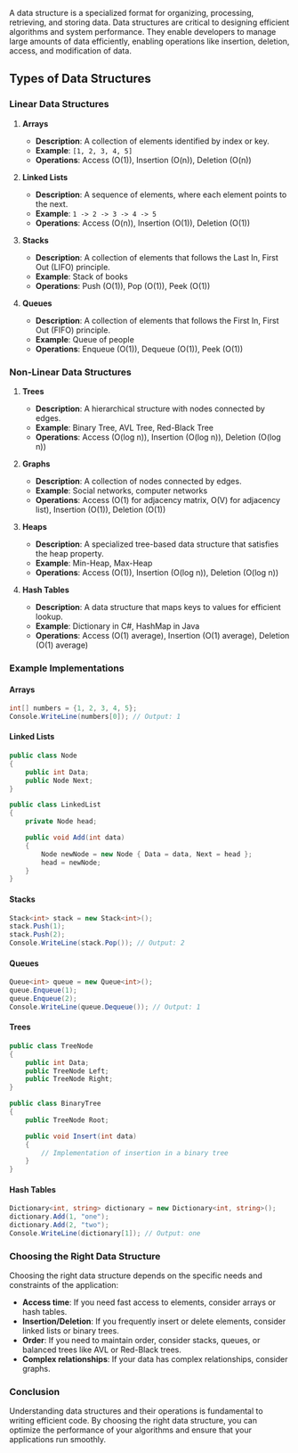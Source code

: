 A data structure is a specialized format for organizing, processing, retrieving, and storing data. Data structures are critical to designing efficient algorithms and system performance. They enable developers to manage large amounts of data efficiently, enabling operations like insertion, deletion, access, and modification of data.

## Types of Data Structures

### Linear Data Structures

1. **Arrays**
   - **Description**: A collection of elements identified by index or key.
   - **Example**: `[1, 2, 3, 4, 5]`
   - **Operations**: Access (O(1)), Insertion (O(n)), Deletion (O(n))

2. **Linked Lists**
   - **Description**: A sequence of elements, where each element points to the next.
   - **Example**: `1 -> 2 -> 3 -> 4 -> 5`
   - **Operations**: Access (O(n)), Insertion (O(1)), Deletion (O(1))

3. **Stacks**
   - **Description**: A collection of elements that follows the Last In, First Out (LIFO) principle.
   - **Example**: Stack of books
   - **Operations**: Push (O(1)), Pop (O(1)), Peek (O(1))

4. **Queues**
   - **Description**: A collection of elements that follows the First In, First Out (FIFO) principle.
   - **Example**: Queue of people
   - **Operations**: Enqueue (O(1)), Dequeue (O(1)), Peek (O(1))

### Non-Linear Data Structures

1. **Trees**
   - **Description**: A hierarchical structure with nodes connected by edges.
   - **Example**: Binary Tree, AVL Tree, Red-Black Tree
   - **Operations**: Access (O(log n)), Insertion (O(log n)), Deletion (O(log n))

2. **Graphs**
   - **Description**: A collection of nodes connected by edges.
   - **Example**: Social networks, computer networks
   - **Operations**: Access (O(1) for adjacency matrix, O(V) for adjacency list), Insertion (O(1)), Deletion (O(1))

3. **Heaps**
   - **Description**: A specialized tree-based data structure that satisfies the heap property.
   - **Example**: Min-Heap, Max-Heap
   - **Operations**: Access (O(1)), Insertion (O(log n)), Deletion (O(log n))

4. **Hash Tables**
   - **Description**: A data structure that maps keys to values for efficient lookup.
   - **Example**: Dictionary in C#, HashMap in Java
   - **Operations**: Access (O(1) average), Insertion (O(1) average), Deletion (O(1) average)

### Example Implementations

#### Arrays
```csharp
int[] numbers = {1, 2, 3, 4, 5};
Console.WriteLine(numbers[0]); // Output: 1
```

#### Linked Lists
```csharp
public class Node
{
    public int Data;
    public Node Next;
}

public class LinkedList
{
    private Node head;

    public void Add(int data)
    {
        Node newNode = new Node { Data = data, Next = head };
        head = newNode;
    }
}
```

#### Stacks
```csharp
Stack<int> stack = new Stack<int>();
stack.Push(1);
stack.Push(2);
Console.WriteLine(stack.Pop()); // Output: 2
```

#### Queues
```csharp
Queue<int> queue = new Queue<int>();
queue.Enqueue(1);
queue.Enqueue(2);
Console.WriteLine(queue.Dequeue()); // Output: 1
```

#### Trees
```csharp
public class TreeNode
{
    public int Data;
    public TreeNode Left;
    public TreeNode Right;
}

public class BinaryTree
{
    public TreeNode Root;

    public void Insert(int data)
    {
        // Implementation of insertion in a binary tree
    }
}
```

#### Hash Tables
```csharp
Dictionary<int, string> dictionary = new Dictionary<int, string>();
dictionary.Add(1, "one");
dictionary.Add(2, "two");
Console.WriteLine(dictionary[1]); // Output: one
```

### Choosing the Right Data Structure

Choosing the right data structure depends on the specific needs and constraints of the application:

- **Access time**: If you need fast access to elements, consider arrays or hash tables.
- **Insertion/Deletion**: If you frequently insert or delete elements, consider linked lists or binary trees.
- **Order**: If you need to maintain order, consider stacks, queues, or balanced trees like AVL or Red-Black trees.
- **Complex relationships**: If your data has complex relationships, consider graphs.

### Conclusion

Understanding data structures and their operations is fundamental to writing efficient code. By choosing the right data structure, you can optimize the performance of your algorithms and ensure that your applications run smoothly.